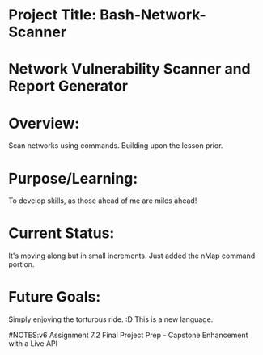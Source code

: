 # Project Title: Bash-Network-Scanner

# Network Vulnerability Scanner and Report Generator

# Overview:
Scan networks using commands. Building upon the lesson prior. 

# Purpose/Learning:
To develop skills, as those ahead of me are miles ahead!

# Current Status:
It's moving along but in small increments. Just added the nMap command portion.

# Future Goals:
Simply enjoying the torturous ride. :D  This is a new language.

#NOTES:v6
Assignment 7.2 Final Project Prep - Capstone Enhancement with a Live API 
